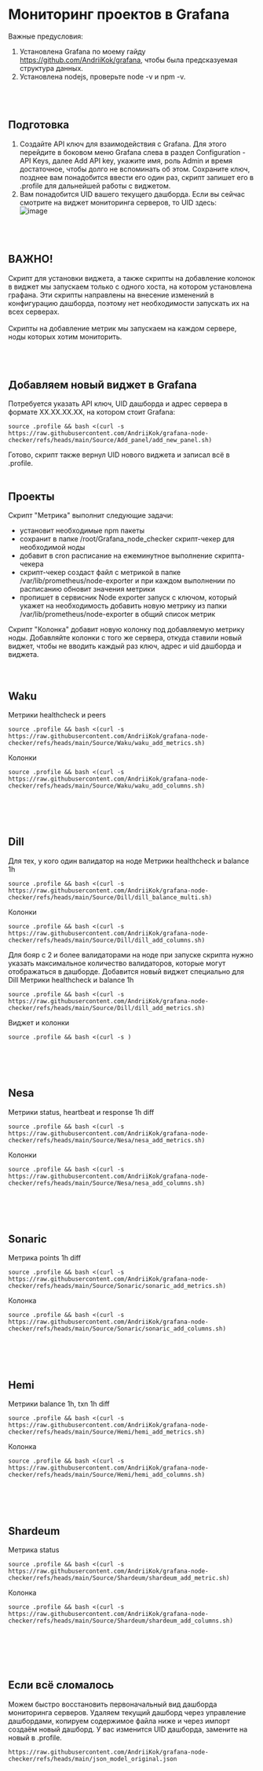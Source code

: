 # Мониторинг проектов в Grafana 

Важные предусловия: 
1. Установлена Grafana по моему гайду https://github.com/AndriiKok/grafana, чтобы была предсказуемая структура данных.
2. Установлена nodejs, проверьте node -v и npm -v.
<br/>
<br/>

## Подготовка
1. Создайте API ключ для взаимодействия с Grafana. Для этого перейдите в боковом меню Grafana слева в раздел Configuration - API Keys, далее Add API key, укажите имя, роль Admin и время достаточное, чтобы долго не вспоминать об этом. Сохраните ключ, позднее вам понадобится ввести его один раз, скрипт запишет его в .profile для дальнейшей работы с виджетом.
2. Вам понадобится UID вашего текущего дашборда. Если вы сейчас смотрите на виджет мониторинга серверов, то UID здесь: <br/>
 ![image](https://github.com/user-attachments/assets/493b0e11-05ba-4593-a6e3-e1b1c408238c)
<br/>
<br/>

## ВАЖНО!
Скрипт для установки виджета, а также скрипты на добавление колонок в виджет мы запускаем только с одного хоста, на котором установлена графана. Эти скрипты направлены на внесение изменений в конфигурацию дашборда, поэтому нет необходимости запускать их на всех серверах.
<br/>
<br/>
Скрипты на добавление метрик мы запускаем на каждом сервере, ноды которых хотим мониторить.

<br/>
<br/>

## Добавляем новый виджет в Grafana
Потребуется указать API ключ, UID дашборда и адрес сервера в формате XX.XX.XX.XX, на котором стоит Grafana:

	source .profile && bash <(curl -s https://raw.githubusercontent.com/AndriiKok/grafana-node-checker/refs/heads/main/Source/Add_panel/add_new_panel.sh)

Готово, скрипт также вернул UID нового виджета и записал всё в .profile.
<br/>
<br/>

## Проекты
Скрипт "Метрика" выполнит следующие задачи:
- установит необходимые npm пакеты
- сохранит в папке /root/Grafana_node_checker скрипт-чекер для необходимой ноды
- добавит в cron расписание на ежеминутное выполнение скрипта-чекера
- скрипт-чекер создаст файл с метрикой в папке /var/lib/prometheus/node-exporter и при каждом выполнении по расписанию обновит значения метрики
- пропишет в сервисник Node exporter запуск с ключом, который укажет на необходимость добавить новую метрику из папки /var/lib/prometheus/node-exporter в общий список метрик

Скрипт "Колонка" добавит новую колонку под добавляемую метрику ноды. Добавляйте колонки с того же сервера, откуда ставили новый виджет, чтобы не вводить каждый раз ключ, адрес и uid дашборда и виджета.
<br/>
<br/>
<br/>

## Waku
Метрики healthcheck и peers

	source .profile && bash <(curl -s https://raw.githubusercontent.com/AndriiKok/grafana-node-checker/refs/heads/main/Source/Waku/waku_add_metrics.sh)


Колонки 

	source .profile && bash <(curl -s https://raw.githubusercontent.com/AndriiKok/grafana-node-checker/refs/heads/main/Source/Waku/waku_add_columns.sh)
<br/>
<br/>
<br/>

## Dill
Для тех, у кого один валидатор на ноде
Метрики healthcheck и balance 1h

	source .profile && bash <(curl -s https://raw.githubusercontent.com/AndriiKok/grafana-node-checker/refs/heads/main/Source/Dill/dill_balance_multi.sh)


Колонки 

	source .profile && bash <(curl -s https://raw.githubusercontent.com/AndriiKok/grafana-node-checker/refs/heads/main/Source/Dill/dill_add_columns.sh)

Для бояр с 2 и более валидаторами на ноде при запуске скрипта нужно указать максимальное количество валидаторов, которые могут отображаться в дашборде. Добавится новый виджет специально для Dill
Метрики healthcheck и balance 1h

	source .profile && bash <(curl -s https://raw.githubusercontent.com/AndriiKok/grafana-node-checker/refs/heads/main/Source/Dill/dill_add_metrics.sh)


Виджет и колонки 

	source .profile && bash <(curl -s )

<br/>
<br/>
<br/>

## Nesa
Метрики status, heartbeat и response 1h diff

	source .profile && bash <(curl -s https://raw.githubusercontent.com/AndriiKok/grafana-node-checker/refs/heads/main/Source/Nesa/nesa_add_metrics.sh)


Колонки 

	source .profile && bash <(curl -s https://raw.githubusercontent.com/AndriiKok/grafana-node-checker/refs/heads/main/Source/Nesa/nesa_add_columns.sh)

<br/>
<br/>
<br/>

## Sonaric
Метрика points 1h diff

	source .profile && bash <(curl -s https://raw.githubusercontent.com/AndriiKok/grafana-node-checker/refs/heads/main/Source/Sonaric/sonaric_add_metrics.sh)


Колонка 

	source .profile && bash <(curl -s https://raw.githubusercontent.com/AndriiKok/grafana-node-checker/refs/heads/main/Source/Sonaric/sonaric_add_columns.sh)

<br/>
<br/>
<br/>

## Hemi
Метрики balance 1h, txn 1h diff

	source .profile && bash <(curl -s https://raw.githubusercontent.com/AndriiKok/grafana-node-checker/refs/heads/main/Source/Hemi/hemi_add_metrics.sh)


Колонка 

	source .profile && bash <(curl -s https://raw.githubusercontent.com/AndriiKok/grafana-node-checker/refs/heads/main/Source/Hemi/hemi_add_columns.sh)

<br/>
<br/>
<br/>

## Shardeum
Метрика status

	source .profile && bash <(curl -s https://raw.githubusercontent.com/AndriiKok/grafana-node-checker/refs/heads/main/Source/Shardeum/shardeum_add_metric.sh)


Колонка 

	source .profile && bash <(curl -s https://raw.githubusercontent.com/AndriiKok/grafana-node-checker/refs/heads/main/Source/Shardeum/shardeum_add_columns.sh)



<br/>
<br/>
<br/>
<br/>

## Если всё сломалось

Можем быстро восстановить первоначальный вид дашборда мониторинга серверов. Удаляем текущий дашборд через управление дашбордами, копируем содержимое файла ниже и через импорт создаём новый дашборд. У вас изменится UID дашборда, замените на новый в .profile.

 	https://raw.githubusercontent.com/AndriiKok/grafana-node-checker/refs/heads/main/json_model_original.json


